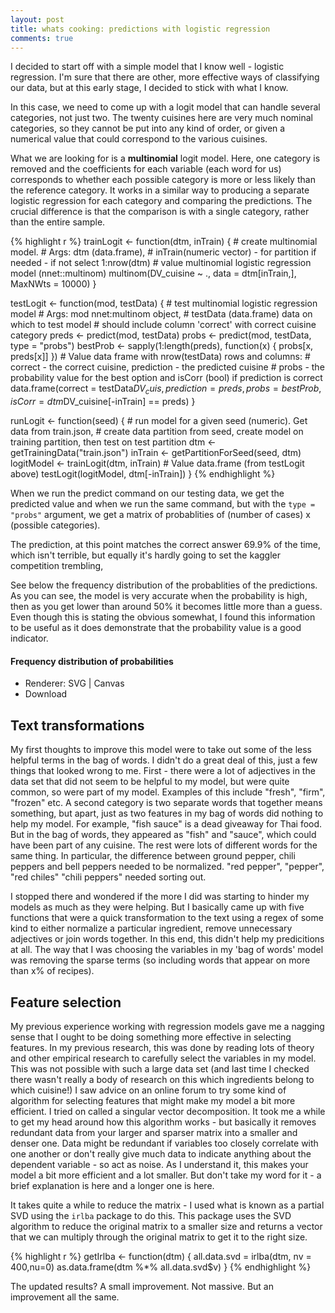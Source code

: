 ```yaml
---
layout: post
title: whats cooking: predictions with logistic regression
comments: true
---
```


I decided to start off with a simple model that I know well - logistic regression.
I'm sure that there are other, more effective ways of classifying our data, but
at this early stage, I decided to stick with what I know.

In this case, we need to come up with a logit model that can handle several categories,
not just two. The twenty cuisines here are very much nominal categories, so they 
cannot be put into any kind of order, or given a numerical value that could 
correspond to the various cuisines.

What we are looking for is a **multinomial** logit model. Here, one category is removed 
and the coefficients for each variable (each word for us) corresponds to whether 
each possible category is more or less likely than the reference category. It 
works in a similar way to producing a separate logistic regression for each category
and comparing the predictions. The crucial difference is that the comparison is with a 
single category, rather than the entire sample.


{% highlight r %}
trainLogit <- function(dtm, inTrain) {
    # create multinomial model. 
    # Args: dtm (data.frame), 
    # inTrain(numeric vector) - for partition if needed - if not select 1:nrow(dtm)
    # value multinomial logistic regression model (nnet::multinom)
    multinom(DV_cuisine ~ ., data = dtm[inTrain,], MaxNWts = 10000)
}

testLogit <- function(mod, testData) {
    # test multinomial logistic regression model
    # Args: mod nnet:multinom object, 
    # testData (data.frame) data on which to test model
    # should include column 'correct' with correct cuisine category
    preds <- predict(mod, testData)
    probs <- predict(mod, testData, type = "probs")
    bestProb <- sapply(1:length(preds), function(x) {
        probs[x, preds[x]]
    })
    # Value data frame with nrow(testData) rows and columns:
    # correct - the correct cuisine, prediction - the predicted cuisine
    # probs - the probability value for the best option and isCorr (bool) if prediction is correct
    data.frame(correct = testData$DV_cuis, prediction = preds,
               probs = bestProb, isCorr = dtm$DV_cuisine[-inTrain] == preds)
}

runLogit <- function(seed) {
    # run model for a given seed (numeric). Get data from train.json,
    # create data partition from seed, create model on training partition, then test on test partition
    dtm <- getTrainingData("train.json")
    inTrain <- getPartitionForSeed(seed, dtm)
    logitModel <- trainLogit(dtm, inTrain)
    # Value data.frame (from testLogit above)
    testLogit(logitModel, dtm[-inTrain])
}
{% endhighlight %}

When we run the predict command on our testing data, we get the predicted value 
and when we run the same command, but with the `type = "probs"` argument, we get a 
matrix of probablities of (number of cases) x (possible categories). 

The prediction, at this point matches the correct answer 69.9% of the time, 
which isn't terrible, but equally it's hardly going to set the kaggler competition
trembling, 

See below the frequency distribution of the probablities of the predictions. As 
you can see, the model is very accurate when the probability is high, then as you
get lower than around 50% it becomes little more than a guess. Even though this is
stating the obvious somewhat, I found this information to be useful as it does 
demonstrate that the probability value is a good indicator.

#### Frequency distribution of probabilities

<!--html_preserve--><div id="plot_id459901946-container" class="ggvis-output-container">
<div id="plot_id459901946" class="ggvis-output"></div>
<div class="plot-gear-icon">
<nav class="ggvis-control">
<a class="ggvis-dropdown-toggle" title="Controls" onclick="return false;"></a>
<ul class="ggvis-dropdown">
<li>
Renderer: 
<a id="plot_id459901946_renderer_svg" class="ggvis-renderer-button" onclick="return false;" data-plot-id="plot_id459901946" data-renderer="svg">SVG</a>
 | 
<a id="plot_id459901946_renderer_canvas" class="ggvis-renderer-button" onclick="return false;" data-plot-id="plot_id459901946" data-renderer="canvas">Canvas</a>
</li>
<li>
<a id="plot_id459901946_download" class="ggvis-download" data-plot-id="plot_id459901946">Download</a>
</li>
</ul>
</nav>
</div>
</div>
<script type="text/javascript">
var plot_id459901946_spec = {
  "data": [
    {
      "name": ".0/bin1_flat",
      "format": {
        "type": "csv",
        "parse": {
          "x_": "number",
          "count_": "number"
        }
      },
      "values": "\"isCorr\",\"x_\",\"count_\"\n\"Incorrect\",0.05,0\n\"Incorrect\",0.1,1\n\"Incorrect\",0.15,23\n\"Incorrect\",0.2,97\n\"Incorrect\",0.25,137\n\"Incorrect\",0.3,193\n\"Incorrect\",0.35,192\n\"Incorrect\",0.4,174\n\"Incorrect\",0.45,170\n\"Incorrect\",0.5,183\n\"Incorrect\",0.55,168\n\"Incorrect\",0.6,122\n\"Incorrect\",0.65,117\n\"Incorrect\",0.7,102\n\"Incorrect\",0.75,72\n\"Incorrect\",0.8,79\n\"Incorrect\",0.85,88\n\"Incorrect\",0.9,70\n\"Incorrect\",0.95,80\n\"Incorrect\",1,46\n\"Incorrect\",1.05,0\n\"Correct\",0.1,0\n\"Correct\",0.15,5\n\"Correct\",0.2,20\n\"Correct\",0.25,63\n\"Correct\",0.3,77\n\"Correct\",0.35,103\n\"Correct\",0.4,126\n\"Correct\",0.45,146\n\"Correct\",0.5,196\n\"Correct\",0.55,177\n\"Correct\",0.6,209\n\"Correct\",0.65,195\n\"Correct\",0.7,231\n\"Correct\",0.75,258\n\"Correct\",0.8,317\n\"Correct\",0.85,322\n\"Correct\",0.9,496\n\"Correct\",0.95,869\n\"Correct\",1,2023\n\"Correct\",1.05,0"
    },
    {
      "name": ".0/bin1",
      "source": ".0/bin1_flat",
      "transform": [
        {
          "type": "treefacet",
          "keys": [
            "data.isCorr"
          ]
        }
      ]
    },
    {
      "name": "scale/stroke",
      "format": {
        "type": "csv",
        "parse": {}
      },
      "values": "\"domain\"\n\"Incorrect\"\n\"Correct\""
    },
    {
      "name": "scale/x",
      "format": {
        "type": "csv",
        "parse": {
          "domain": "number"
        }
      },
      "values": "\"domain\"\n-6.93889390390723e-18\n1.1"
    },
    {
      "name": "scale/x_rel",
      "format": {
        "type": "csv",
        "parse": {
          "domain": "number"
        }
      },
      "values": "\"domain\"\n0\n1"
    },
    {
      "name": "scale/y",
      "format": {
        "type": "csv",
        "parse": {
          "domain": "number"
        }
      },
      "values": "\"domain\"\n-101.15\n2124.15"
    },
    {
      "name": "scale/y_rel",
      "format": {
        "type": "csv",
        "parse": {
          "domain": "number"
        }
      },
      "values": "\"domain\"\n0\n1"
    }
  ],
  "scales": [
    {
      "name": "stroke",
      "type": "ordinal",
      "domain": {
        "data": "scale/stroke",
        "field": "data.domain"
      },
      "points": true,
      "sort": false,
      "range": "category10"
    },
    {
      "name": "x",
      "domain": {
        "data": "scale/x",
        "field": "data.domain"
      },
      "zero": false,
      "nice": false,
      "clamp": false,
      "range": "width"
    },
    {
      "name": "x_rel",
      "domain": {
        "data": "scale/x_rel",
        "field": "data.domain"
      },
      "range": "width",
      "zero": false,
      "nice": false,
      "clamp": false
    },
    {
      "name": "y",
      "domain": {
        "data": "scale/y",
        "field": "data.domain"
      },
      "zero": false,
      "nice": false,
      "clamp": false,
      "range": "height"
    },
    {
      "name": "y_rel",
      "domain": {
        "data": "scale/y_rel",
        "field": "data.domain"
      },
      "range": "height",
      "zero": false,
      "nice": false,
      "clamp": false
    }
  ],
  "marks": [
    {
      "type": "group",
      "from": {
        "data": ".0/bin1"
      },
      "marks": [
        {
          "type": "line",
          "properties": {
            "update": {
              "stroke": {
                "scale": "stroke",
                "field": "data.isCorr"
              },
              "strokeWidth": {
                "value": 5
              },
              "x": {
                "scale": "x",
                "field": "data.x_"
              },
              "y": {
                "scale": "y",
                "field": "data.count_"
              }
            },
            "ggvis": {
              "data": {
                "value": ".0/bin1"
              }
            }
          }
        }
      ]
    }
  ],
  "legends": [
    {
      "orient": "right",
      "title": "",
      "properties": {
        "legend": {
          "x": {
            "scale": "x_rel",
            "value": 0.1
          },
          "y": {
            "scale": "y_rel",
            "value": 0.9
          }
        }
      },
      "stroke": "stroke"
    }
  ],
  "axes": [
    {
      "type": "x",
      "scale": "x",
      "orient": "bottom",
      "title": "Probability value",
      "format": "%",
      "values": [0.2, 0.4, 0.6, 0.8, 1],
      "layer": "back",
      "grid": true,
      "properties": {
        "grid": {
          "stroke": {
            "value": "white"
          }
        }
      }
    },
    {
      "type": "y",
      "scale": "y",
      "orient": "left",
      "title": "",
      "values": [500, 1000, 1500, 2000],
      "layer": "back",
      "grid": true,
      "properties": {
        "grid": {
          "stroke": {
            "value": "white"
          }
        }
      }
    }
  ],
  "padding": null,
  "ggvis_opts": {
    "keep_aspect": false,
    "resizable": true,
    "padding": {},
    "duration": 250,
    "renderer": "svg",
    "hover_duration": 0,
    "width": "700px",
    "height": "480px"
  },
  "handlers": null
};
ggvis.getPlot("plot_id459901946").parseSpec(plot_id459901946_spec);
</script><!--/html_preserve-->

## Text transformations

My first thoughts to improve this model were to take out some of the less helpful
terms in the bag of words. I didn't do a great deal of this, just a few things 
that looked wrong to me. First - there were a lot of adjectives in the data set
that did not seem to be helpful to my model, but were quite common, so were part of
my model. Examples of this include "fresh", "firm", "frozen" etc. A second category
is two separate words that together means something, but apart, just as two features 
in my bag of words did nothing to help my model. For example, "fish sauce" is a 
dead giveaway for Thai food. But in the bag of words, they appeared as "fish" and
"sauce", which could have been part of any cuisine. The rest were lots of different
words for the same thing. In particular, the difference between ground pepper, chili
peppers and bell peppers needed to be normalized. "red pepper", "pepper", "red chiles"
"chili peppers" needed sorting out. 

I stopped there and wondered if the more I did was starting to hinder my models
as much as they were helping. But I basically came up with five functions that 
were a quick transformation to the text using a regex of some kind to either 
normalize a particular ingredient, remove unnecessary adjectives or join words 
together. In this end, this didn't help my predicitions at all. The way that 
I was choosing the variables in my 'bag of words' model was removing the sparse
terms (so including words that appear on more than x% of recipes). 

## Feature selection

My previous experience working with regression models gave me a nagging sense that
I ought to be doing something more effective in selecting features. In my previous
research, this was done by reading lots of theory and other empirical research to 
carefully select the variables in my model. This was not possible with such a large
data set (and last time I checked there wasn't really a body of research on this 
which ingredients belong to which cuisine!) I saw advice on an online
forum to try some kind of algorithm for selecting features that might make my
model a bit more efficient. I tried on called a singular vector decomposition. 
It took me a while to get my head around how this algorithm works - but basically 
it removes redundant data from your larger and sparser matrix into a smaller and 
denser one. Data might be redundant if variables too closely correlate with one 
another or don't really give much data to indicate anything about the dependent 
variable - so act as noise. As I understand it, this makes your model a bit more 
efficient and a lot smaller. But don't take my word for it - a brief explanation is
here and a longer one is here. 

It takes quite a while to reduce the matrix - I used what is known as a partial 
SVD using the `irlba` package to do this. This package uses the SVD algorithm to
reduce the original matrix to a smaller size and returns a vector that we can
multiply through the original matrix to get it to the right size.


{% highlight r %}
getIrlba <- function(dtm) {
    all.data.svd = irlba(dtm, nv = 400,nu=0)
    as.data.frame(dtm %*% all.data.svd$v)
}
{% endhighlight %}

The updated results? A small improvement. Not massive. But an improvement all the
same. 





